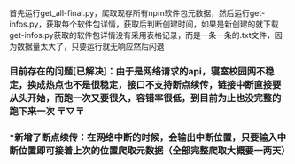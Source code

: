 首先运行get_all-final.py，爬取现存所有npm软件包元数据，然后运行get-infos.py，获取每个软件包详情，获取后判断创建时间，如果是新创建的就下载 \
get-infos.py获取的软件包详情没有采用表格记录，而是一条一条的.txt文件，因为数据量太大了，只要运行就无响应然后闪退
### 目前存在的问题[已解决]：由于是网络请求的api，寝室校园网不稳定，换成热点也不是很稳定，接口不支持断点续传，链接中断直接要从头开始，而跑一次又要很久，容错率很低，到目前为止也没完整的跑下来一次  〒▽〒
### *新增了断点续传：在网络中断的时候，会输出中断位置，只要输入中断位置即可接着上次的位置爬取元数据（全部完整爬取大概要一两天）
